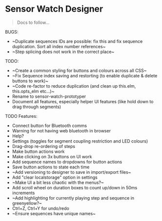 # Sensor Watch Designer

>
> Docs to follow...
>

BUGS:

+ ~Duplicate sequences IDs are possible: fix this and fix sequence duplication. Sort all index number references~
+ ~Step splicing does not work in the correct place~

TODO:

+ ~Create a common styling for buttons and colours across all CSS~
+ ~Fix Sequence index saving and restorting (to enable duplicate & delete buttons to work)~
+ ~Code re-factor to reduce duplication (and clean up this.elm, this.opts_elm etc...)~
+ Rename to sensor-watch-prototyper
+ Document all features, especially helper UI features (like hold down to drag through segments)

TODO Features:

+ Connect button for Bluetooth comms
+ Warning for not having web bluetooth in browser
+ Help?
+ Settings (toggles for segment coupling restriction and LED colours)
+ Drag-drop re-ordering of steps
+ Make button actions work
+ Make clicking on 3x buttons on UI work
+ Add sequence names to dropdowns for button actions
+ Save button actions to state each time
+ ~Add versioning to designer to save in import/export files~
+ Add "clear localstorage" option in settings
+ ~Make UI a bit less chaotic with the menus?~
+ Add scroll wheel on duration boxes to count up/down in 50ms increments
+ ~Add highlighting for currently playing step and sequence in greenyellow?~  
+ Ctrl+Z, Ctrl+Y for undo/redo
+ ~Ensure sequences have unique names~